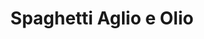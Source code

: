 ---
layout: recette
categories: [recettes]
hidden: true
lang: fr
sitemap: true
title: Spaghetti Aglio e Olio
type: sel
recettes:
  Classique:
    yield: 2
    yieldType: personnes
    ingredients: 
      - nom: spaghetti
        qte: 200
        unite: gr
        variable: true
      - nom: ail
        qte: 8
        unite: gousses
      - nom: huile d'olive
      - nom: chili flakes
        qte: 0.25
        unite: cuillère à café
      - nom: parmesan
      - nom: persil plat
    etapes:
      - label: Cuisson des pâtes
        details:
        - Cuire les pâtes al dente
        - Mettre de côté un peu d'eau de cuisson
        - Égoutter 
        - Réserver
      - label: Préparation
        details:
        - Émincer l'ail
        - Verser une bonne dose d'huile d'olive dans une poêle
        - Faire cuire l'ail à feu doux 3-5 minutes
        - Ajouter les chili flakes
        - Mettre un peu de l'eau de cuisson des pâtes
        - Verser les pâtes dans la poêle
        - Ajouter un peu de parmesan
        - Mélanger
      - label: Présentation
        details:
        - Servir les pâtes
        - Parsemer de parmesan
        - Ajouter un peu de persil
        - Saler et poivrer
---